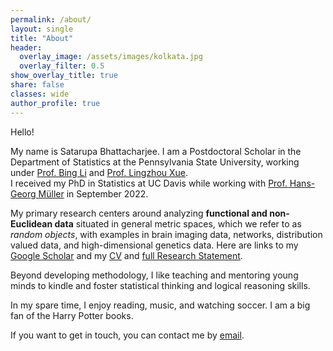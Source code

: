 ```yaml
---
permalink: /about/
layout: single
title: "About"
header:
  overlay_image: /assets/images/kolkata.jpg
  overlay_filter: 0.5
show_overlay_title: true
share: false
classes: wide
author_profile: true  
---
```


Hello! 

My name is Satarupa Bhattacharjee. I am a Postdoctoral Scholar in the Department of Statistics at the Pennsylvania State University, working under [Prof. Bing Li](https://science.psu.edu/stat/people/bxl9) and [Prof. Lingzhou Xue](https://lingzhou-xue.github.io/).  
I received my PhD in Statistics at UC Davis while working with [Prof. Hans-Georg Müller](https://anson.ucdavis.edu/~mueller/) in September 2022.<br>

My primary research centers around analyzing **functional and non-Euclidean data** situated in general metric spaces, which we refer to as *random objects*,  with examples in brain imaging data, networks, distribution valued data, and high-dimensional genetics data. Here are links to my [Google Scholar](https://scholar.google.com/citations?user=A-sLpqsAAAAJ&hl=en&authuser=1) and my <a href="/assets/pdf/CV.pdf" target="_blank">CV</a> and <a href="/assets/pdf/Research_Statement.pdf" target="_blank">full Research Statement</a>.<br>


Beyond developing methodology, I like teaching and mentoring young minds to kindle and foster statistical thinking and logical reasoning skills. <br>


In my spare time, I enjoy reading, music, and watching soccer. I am a big fan of the Harry Potter books.

If you want to get in touch, you can contact me by [email](mailto:sfb5992@psu.edu). 
